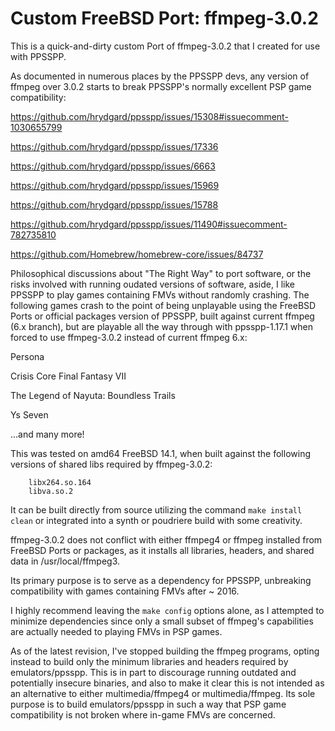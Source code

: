 # Custom FreeBSD Port: ffmpeg-3.0.2

This is a quick-and-dirty custom Port of ffmpeg-3.0.2 that I created for use with PPSSPP.

As documented in numerous places by the PPSSPP devs, any version of ffmpeg over 3.0.2 starts to break PPSSPP's normally excellent PSP game compatibility:

https://github.com/hrydgard/ppsspp/issues/15308#issuecomment-1030655799

https://github.com/hrydgard/ppsspp/issues/17336

https://github.com/hrydgard/ppsspp/issues/6663

https://github.com/hrydgard/ppsspp/issues/15969

https://github.com/hrydgard/ppsspp/issues/15788

https://github.com/hrydgard/ppsspp/issues/11490#issuecomment-782735810

https://github.com/Homebrew/homebrew-core/issues/84737

Philosophical discussions about "The Right Way" to port software, or the risks involved with running oudated versions of software, aside, I like PPSSPP to play games containing FMVs without randomly crashing. The following games crash to the point of being unplayable using the FreeBSD Ports or official packages version of PPSSPP, built against current ffmpeg (6.x branch), but are playable all the way through with ppsspp-1.17.1 when forced to use ffmpeg-3.0.2 instead of current ffmpeg 6.x:

Persona

Crisis Core Final Fantasy VII

The Legend of Nayuta: Boundless Trails

Ys Seven

...and many more!

This was tested on amd64 FreeBSD 14.1, when built against the following versions of shared libs required by ffmpeg-3.0.2:

        libx264.so.164
        libva.so.2

It can be built directly from source utilizing the command `make install clean` or integrated into a synth or poudriere build with some creativity.

ffmpeg-3.0.2 does not conflict with either ffmpeg4 or ffmpeg installed from FreeBSD Ports or packages, as it installs all libraries, headers, and shared data in /usr/local/ffmpeg3.

Its primary purpose is to serve as a dependency for PPSSPP, unbreaking compatibility with games containing FMVs after ~ 2016.

I highly recommend leaving the `make config` options alone, as I attempted to minimize dependencies since only a small subset of ffmpeg's capabilities are actually needed to playing FMVs in PSP games.

As of the latest revision, I've stopped building the ffmpeg programs, opting instead to build only the minimum libraries and headers required by emulators/ppsspp. This is in part to discourage running outdated and potentially insecure binaries, and also to make it clear this is not intended as an alternative to either multimedia/ffmpeg4 or multimedia/ffmpeg. Its sole purpose is to build emulators/ppsspp in such a way that PSP game compatibility is not broken where in-game FMVs are concerned.
